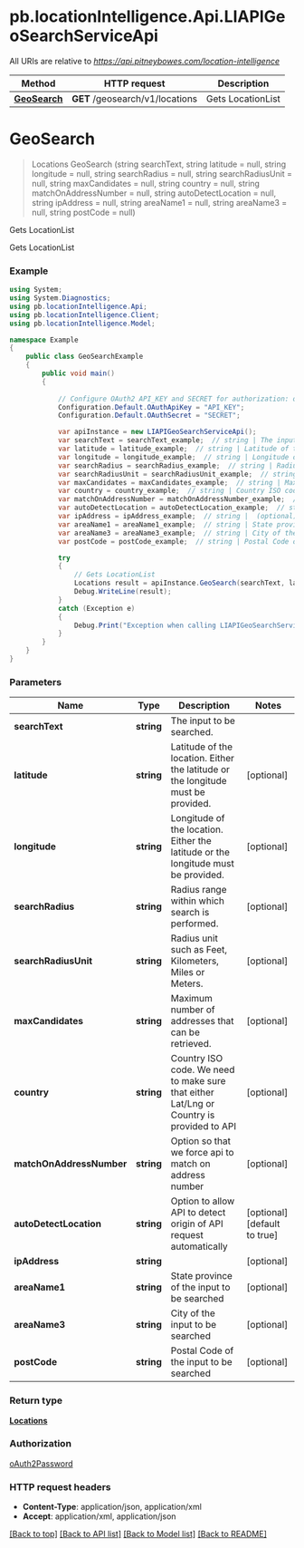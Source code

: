 # pb.locationIntelligence.Api.LIAPIGeoSearchServiceApi

All URIs are relative to *https://api.pitneybowes.com/location-intelligence*

Method | HTTP request | Description
------------- | ------------- | -------------
[**GeoSearch**](LIAPIGeoSearchServiceApi.md#geosearch) | **GET** /geosearch/v1/locations | Gets LocationList


<a name="geosearch"></a>
# **GeoSearch**
> Locations GeoSearch (string searchText, string latitude = null, string longitude = null, string searchRadius = null, string searchRadiusUnit = null, string maxCandidates = null, string country = null, string matchOnAddressNumber = null, string autoDetectLocation = null, string ipAddress = null, string areaName1 = null, string areaName3 = null, string postCode = null)

Gets LocationList

Gets LocationList

### Example
```csharp
using System;
using System.Diagnostics;
using pb.locationIntelligence.Api;
using pb.locationIntelligence.Client;
using pb.locationIntelligence.Model;

namespace Example
{
    public class GeoSearchExample
    {
        public void main()
        {
            
            // Configure OAuth2 API_KEY and SECRET for authorization: oAuth2Password
            Configuration.Default.OAuthApiKey = "API_KEY";
            Configuration.Default.OAuthSecret = "SECRET";

            var apiInstance = new LIAPIGeoSearchServiceApi();
            var searchText = searchText_example;  // string | The input to be searched.
            var latitude = latitude_example;  // string | Latitude of the location. Either the latitude or the longitude must be provided. (optional) 
            var longitude = longitude_example;  // string | Longitude of the location. Either the latitude or the longitude must be provided. (optional) 
            var searchRadius = searchRadius_example;  // string | Radius range within which search is performed. (optional) 
            var searchRadiusUnit = searchRadiusUnit_example;  // string | Radius unit such as Feet, Kilometers, Miles or Meters. (optional) 
            var maxCandidates = maxCandidates_example;  // string | Maximum number of addresses that can be retrieved. (optional) 
            var country = country_example;  // string | Country ISO code. We need to make sure that either Lat/Lng or Country is provided to API (optional) 
            var matchOnAddressNumber = matchOnAddressNumber_example;  // string | Option so that we force api to match on address number (optional) 
            var autoDetectLocation = autoDetectLocation_example;  // string | Option to allow API to detect origin of API request automatically (optional)  (default to true)
            var ipAddress = ipAddress_example;  // string |  (optional) 
            var areaName1 = areaName1_example;  // string | State province of the input to be searched (optional) 
            var areaName3 = areaName3_example;  // string | City of the input to be searched (optional) 
            var postCode = postCode_example;  // string | Postal Code of the input to be searched (optional) 

            try
            {
                // Gets LocationList
                Locations result = apiInstance.GeoSearch(searchText, latitude, longitude, searchRadius, searchRadiusUnit, maxCandidates, country, matchOnAddressNumber, autoDetectLocation, ipAddress, areaName1, areaName3, postCode);
                Debug.WriteLine(result);
            }
            catch (Exception e)
            {
                Debug.Print("Exception when calling LIAPIGeoSearchServiceApi.GeoSearch: " + e.Message );
            }
        }
    }
}
```

### Parameters

Name | Type | Description  | Notes
------------- | ------------- | ------------- | -------------
 **searchText** | **string**| The input to be searched. | 
 **latitude** | **string**| Latitude of the location. Either the latitude or the longitude must be provided. | [optional] 
 **longitude** | **string**| Longitude of the location. Either the latitude or the longitude must be provided. | [optional] 
 **searchRadius** | **string**| Radius range within which search is performed. | [optional] 
 **searchRadiusUnit** | **string**| Radius unit such as Feet, Kilometers, Miles or Meters. | [optional] 
 **maxCandidates** | **string**| Maximum number of addresses that can be retrieved. | [optional] 
 **country** | **string**| Country ISO code. We need to make sure that either Lat/Lng or Country is provided to API | [optional] 
 **matchOnAddressNumber** | **string**| Option so that we force api to match on address number | [optional] 
 **autoDetectLocation** | **string**| Option to allow API to detect origin of API request automatically | [optional] [default to true]
 **ipAddress** | **string**|  | [optional] 
 **areaName1** | **string**| State province of the input to be searched | [optional] 
 **areaName3** | **string**| City of the input to be searched | [optional] 
 **postCode** | **string**| Postal Code of the input to be searched | [optional] 

### Return type

[**Locations**](Locations.md)

### Authorization

[oAuth2Password](../README.md#oAuth2Password)

### HTTP request headers

 - **Content-Type**: application/json, application/xml
 - **Accept**: application/xml, application/json

[[Back to top]](#) [[Back to API list]](../README.md#documentation-for-api-endpoints) [[Back to Model list]](../README.md#documentation-for-models) [[Back to README]](../README.md)

